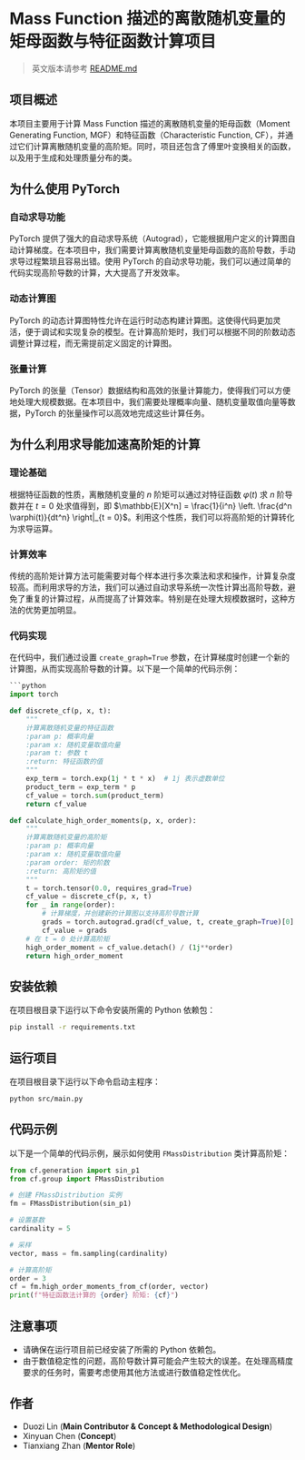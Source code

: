 # Mass Function 描述的离散随机变量的矩母函数与特征函数计算项目

> 英文版本请参考 [README.md](README.md)

## 项目概述

本项目主要用于计算 Mass Function 描述的离散随机变量的矩母函数（Moment Generating Function, MGF）和特征函数（Characteristic Function, CF），并通过它们计算离散随机变量的高阶矩。同时，项目还包含了傅里叶变换相关的函数，以及用于生成和处理质量分布的类。

## 为什么使用 PyTorch

### 自动求导功能

PyTorch 提供了强大的自动求导系统（Autograd），它能根据用户定义的计算图自动计算梯度。在本项目中，我们需要计算离散随机变量矩母函数的高阶导数，手动求导过程繁琐且容易出错。使用 PyTorch 的自动求导功能，我们可以通过简单的代码实现高阶导数的计算，大大提高了开发效率。

### 动态计算图

PyTorch 的动态计算图特性允许在运行时动态构建计算图。这使得代码更加灵活，便于调试和实现复杂的模型。在计算高阶矩时，我们可以根据不同的阶数动态调整计算过程，而无需提前定义固定的计算图。

### 张量计算

PyTorch 的张量（Tensor）数据结构和高效的张量计算能力，使得我们可以方便地处理大规模数据。在本项目中，我们需要处理概率向量、随机变量取值向量等数据，PyTorch 的张量操作可以高效地完成这些计算任务。

## 为什么利用求导能加速高阶矩的计算

### 理论基础

根据特征函数的性质，离散随机变量的 $n$ 阶矩可以通过对特征函数 $\varphi(t)$ 求 $n$ 阶导数并在 $t = 0$ 处求值得到，即 $\mathbb{E}[X^n] = \frac{1}{i^n} \left. \frac{d^n \varphi(t)}{dt^n} \right|_{t = 0}$。利用这个性质，我们可以将高阶矩的计算转化为求导运算。

### 计算效率

传统的高阶矩计算方法可能需要对每个样本进行多次乘法和求和操作，计算复杂度较高。而利用求导的方法，我们可以通过自动求导系统一次性计算出高阶导数，避免了重复的计算过程，从而提高了计算效率。特别是在处理大规模数据时，这种方法的优势更加明显。

### 代码实现

在代码中，我们通过设置 `create_graph=True` 参数，在计算梯度时创建一个新的计算图，从而实现高阶导数的计算。以下是一个简单的代码示例：

````python
```python
import torch

def discrete_cf(p, x, t):
    """
    计算离散随机变量的特征函数
    :param p: 概率向量
    :param x: 随机变量取值向量
    :param t: 参数 t
    :return: 特征函数的值
    """
    exp_term = torch.exp(1j * t * x)  # 1j 表示虚数单位
    product_term = exp_term * p
    cf_value = torch.sum(product_term)
    return cf_value

def calculate_high_order_moments(p, x, order):
    """
    计算离散随机变量的高阶矩
    :param p: 概率向量
    :param x: 随机变量取值向量
    :param order: 矩的阶数
    :return: 高阶矩的值
    """
    t = torch.tensor(0.0, requires_grad=True)
    cf_value = discrete_cf(p, x, t)
    for _ in range(order):
        # 计算梯度，并创建新的计算图以支持高阶导数计算
        grads = torch.autograd.grad(cf_value, t, create_graph=True)[0]
        cf_value = grads
    # 在 t = 0 处计算高阶矩
    high_order_moment = cf_value.detach() / (1j**order)
    return high_order_moment
````

## 安装依赖

在项目根目录下运行以下命令安装所需的 Python 依赖包：

```bash
pip install -r requirements.txt
```

## 运行项目

在项目根目录下运行以下命令启动主程序：

```bash
python src/main.py
```

## 代码示例

以下是一个简单的代码示例，展示如何使用 `FMassDistribution` 类计算高阶矩：

```python
from cf.generation import sin_p1
from cf.group import FMassDistribution

# 创建 FMassDistribution 实例
fm = FMassDistribution(sin_p1)

# 设置基数
cardinality = 5

# 采样
vector, mass = fm.sampling(cardinality)

# 计算高阶矩
order = 3
cf = fm.high_order_moments_from_cf(order, vector)
print(f"特征函数法计算的 {order} 阶矩: {cf}")
```

## 注意事项

- 请确保在运行项目前已经安装了所需的 Python 依赖包。
- 由于数值稳定性的问题，高阶导数计算可能会产生较大的误差。在处理高精度要求的任务时，需要考虑使用其他方法或进行数值稳定性优化。

## 作者

- Duozi Lin (**Main Contributor & Concept & Methodological Design**)
- Xinyuan Chen (**Concept**)
- Tianxiang Zhan (**Mentor Role**)
